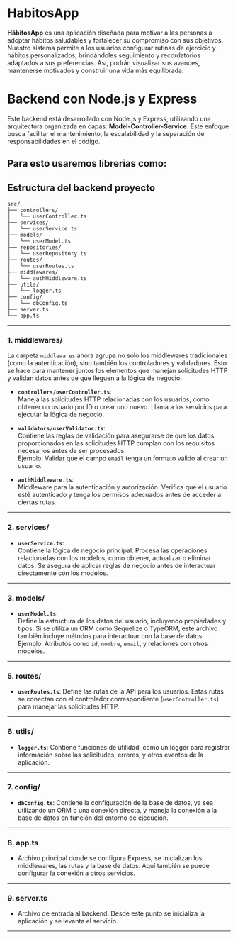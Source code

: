 # HabitosApp

**HábitosApp** es una aplicación diseñada para motivar a las personas a adoptar hábitos saludables y fortalecer su compromiso con sus objetivos. Nuestro sistema permite a los usuarios configurar rutinas de ejercicio y hábitos personalizados, brindándoles seguimiento y recordatorios adaptados a sus preferencias. Así, podrán visualizar sus avances, mantenerse motivados y construir una vida más equilibrada.

# Backend con Node.js y Express

Este backend está desarrollado con Node.js y Express, utilizando una arquitectura organizada en capas: **Model-Controller-Service**. Este enfoque busca facilitar el mantenimiento, la escalabilidad y la separación de responsabilidades en el código.

Para esto usaremos librerias como: 
-

## Estructura del backend proyecto
```plaintext
src/
├── controllers/
│   └── userController.ts
├── services/
│   └── userService.ts
├── models/
│   └── userModel.ts
├── repositories/
│   └── userRepository.ts
├── routes/
│   └── userRoutes.ts
├── middlewares/
│   └── authMiddleware.ts
├── utils/
│   └── logger.ts
├── config/
│   └── dbConfig.ts
├── server.ts
└── app.ts
```
---

### **1. middlewares/**

La carpeta `middlewares` ahora agrupa no solo los middlewares tradicionales (como la autenticación), sino también los controladores y validadores. Esto se hace para mantener juntos los elementos que manejan solicitudes HTTP y validan datos antes de que lleguen a la lógica de negocio.

- **`controllers/userController.ts`**:  
  Maneja las solicitudes HTTP relacionadas con los usuarios, como obtener un usuario por ID o crear uno nuevo. Llama a los servicios para ejecutar la lógica de negocio.

- **`validators/userValidator.ts`**:  
  Contiene las reglas de validación para asegurarse de que los datos proporcionados en las solicitudes HTTP cumplan con los requisitos necesarios antes de ser procesados.  
  Ejemplo: Validar que el campo `email` tenga un formato válido al crear un usuario.

- **`authMiddleware.ts`**:  
  Middleware para la autenticación y autorización. Verifica que el usuario esté autenticado y tenga los permisos adecuados antes de acceder a ciertas rutas.

---

### **2. services/**

- **`userService.ts`**:  
  Contiene la lógica de negocio principal. Procesa las operaciones relacionadas con los modelos, como obtener, actualizar o eliminar datos. Se asegura de aplicar reglas de negocio antes de interactuar directamente con los modelos.

---

### **3. models/**

- **`userModel.ts`**:  
  Define la estructura de los datos del usuario, incluyendo propiedades y tipos. Si se utiliza un ORM como Sequelize o TypeORM, este archivo también incluye métodos para interactuar con la base de datos.  
  Ejemplo: Atributos como `id`, `nombre`, `email`, y relaciones con otros modelos.

---

### **5. routes/**

- **`userRoutes.ts`**: Define las rutas de la API para los usuarios. Estas rutas se conectan con el controlador correspondiente (`userController.ts`) para manejar las solicitudes HTTP.

---

### **6. utils/**

- **`logger.ts`**: Contiene funciones de utilidad, como un logger para registrar información sobre las solicitudes, errores, y otros eventos de la aplicación.

---

### **7. config/**

- **`dbConfig.ts`**: Contiene la configuración de la base de datos, ya sea utilizando un ORM o una conexión directa, y maneja la conexión a la base de datos en función del entorno de ejecución.

---

### **8. app.ts**

- Archivo principal donde se configura Express, se inicializan los middlewares, las rutas y la base de datos. Aquí también se puede configurar la conexión a otros servicios.

---

### **9. server.ts**

- Archivo de entrada al backend. Desde este punto se inicializa la aplicación y se levanta el servicio.
---